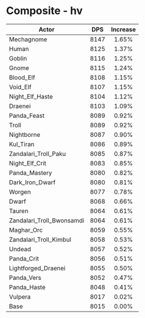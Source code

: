 # Composite - hv
| Actor | DPS | Increase |
|---|:---:|:---:|
|Mechagnome|8147|1.65%|
|Human|8125|1.37%|
|Goblin|8116|1.25%|
|Gnome|8115|1.24%|
|Blood_Elf|8108|1.15%|
|Void_Elf|8107|1.15%|
|Night_Elf_Haste|8104|1.12%|
|Draenei|8103|1.09%|
|Panda_Feast|8089|0.92%|
|Troll|8089|0.92%|
|Nightborne|8087|0.90%|
|Kul_Tiran|8086|0.89%|
|Zandalari_Troll_Paku|8085|0.87%|
|Night_Elf_Crit|8083|0.85%|
|Panda_Mastery|8080|0.82%|
|Dark_Iron_Dwarf|8080|0.81%|
|Worgen|8077|0.78%|
|Dwarf|8068|0.66%|
|Tauren|8064|0.61%|
|Zandalari_Troll_Bwonsamdi|8064|0.61%|
|Maghar_Orc|8059|0.55%|
|Zandalari_Troll_Kimbul|8058|0.53%|
|Undead|8057|0.52%|
|Panda_Crit|8056|0.51%|
|Lightforged_Draenei|8055|0.50%|
|Panda_Vers|8052|0.47%|
|Panda_Haste|8048|0.41%|
|Vulpera|8017|0.02%|
|Base|8015|0.00%|
